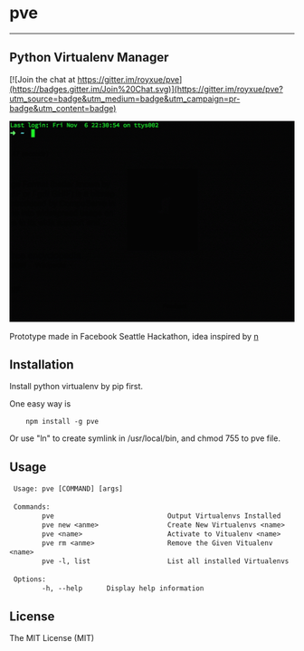 # pve
---
## Python Virtualenv Manager

[![Join the chat at https://gitter.im/royxue/pve](https://badges.gitter.im/Join%20Chat.svg)](https://gitter.im/royxue/pve?utm_source=badge&utm_medium=badge&utm_campaign=pr-badge&utm_content=badge)

![](pve.gif)

Prototype made in Facebook Seattle Hackathon, idea inspired by [n](https://github.com/tj/n)

## Installation
Install python virtualenv by pip first.

One easy way is 

    	npm install -g pve

Or use "ln" to create symlink in /usr/local/bin, and chmod 755 to pve file.

## Usage
	 Usage: pve [COMMAND] [args]
     
     Commands:
    		pve                            Output Virtualenvs Installed
    		pve new <anme>                 Create New Virtualenvs <name>
    		pve <name>                     Activate to Vitualenv <name>
    		pve rm <anme>                  Remove the Given Vitualenv <name>
    		pve -l, list                   List all installed Virtualenvs

     Options:
   		 	-h, --help      Display help information
   		 	
## License
The MIT License (MIT)
